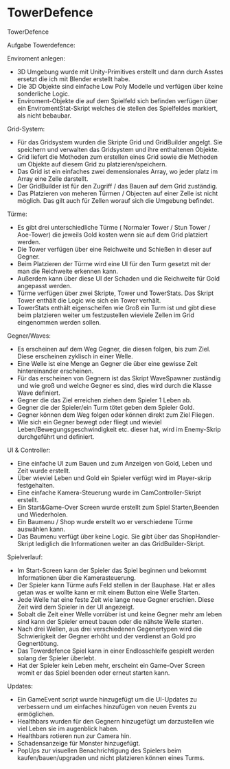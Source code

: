 # TowerDefence
TowerDefence

Aufgabe Towerdefence:

Enviroment anlegen:
- 3D Umgebung wurde mit Unity-Primitives erstellt und dann durch Asstes ersetzt die ich mit Blender erstellt habe.
- Die 3D Objekte sind einfache Low Poly Modelle und verfügen über keine sonderliche Logic.
- Enviroment-Objekte die auf dem Spielfeld sich befinden verfügen über ein EnviromentStat-Skript welches die stellen des Spielfeldes markiert, als nicht bebaubar.
  
Grid-System:
- Für das Gridsystem wurden die Skripte Grid und GridBuilder angelgt. Sie speichern und verwalten das Gridsystem und ihre enthaltenen Objekte.
- Grid liefert die Mothoden zum erstellen eines Grid sowie die Methoden um Objekte auf diesem Grid zu platzieren/speichern.
- Das Grid ist ein einfaches zwei demensionales Array, wo jeder platz im Array eine Zelle darstellt.
- Der GridBuilder ist für den Zugriff / das Bauen auf dem Grid zuständig.
- Das Platzieren von meheren Türmen / Objecten auf einer Zelle ist nicht möglich. Das gilt auch für Zellen worauf sich die Umgebung befindet.

Türme:
- Es gibt drei unterschiedliche Türme ( Normaler Tower / Stun Tower / Aoe-Tower) die jeweils Gold kosten wenn sie auf dem Grid platziert werden.
- Die Tower verfügen über eine Reichweite und Schießen in dieser auf Gegner.
- Beim Platzieren der Türme wird eine UI für den Turm gesetzt mit der man die Reichweite erkennen kann. 
- Außerdem kann über diese UI der Schaden und die Reichweite für Gold angepasst werden.
- Türme verfügen über zwei Skripte, Tower und TowerStats. Das Skript Tower enthält die Logic wie sich ein Tower verhält. 
- TowerStats enthält eigenscheifen wie Groß ein Turm ist und gibt diese beim platzieren weiter um festzustellen wieviele Zellen im Grid eingenommen werden sollen.

Gegner/Waves:
- Es erscheinen auf dem Weg Gegner, die diesen folgen, bis zum Ziel. Diese erscheinen zyklisch in einer Welle.
- Eine Welle ist eine Menge an Gegner die über eine gewisse Zeit hintereinander erscheinen.
- Für das erscheinen von Gegnern ist das Skript WaveSpawner zuständig und wie groß und welche Gegner es sind, dies wird durch die Klasse Wave definiert.
- Gegner die das Ziel erreichen ziehen dem Spieler 1 Leben ab.
- Gegner die der Spieler/ein Turm tötet geben dem Spieler Gold.
- Gegner können dem Weg folgen oder können direkt zum Ziel Fliegen.
- Wie sich ein Gegner bewegt oder fliegt und wieviel Leben/Bewegungsgeschwindigkeit etc. dieser hat, wird im Enemy-Skrip durchgeführt und definiert.

UI & Controller:
- Eine einfache UI zum Bauen und zum Anzeigen von Gold, Leben und Zeit wurde erstellt.
- Über wieviel Leben und Gold ein Spieler verfügt wird im Player-skrip festgehalten.
- Eine einfache Kamera-Steuerung wurde im CamController-Skript erstellt.
- Ein Start&Game-Over Screen wurde erstellt zum Spiel Starten,Beenden und Wiederholen.
- Ein Baumenu / Shop wurde erstellt wo er verschiedene Türme auswählen kann.
- Das Baumenu verfügt über keine Logic. Sie gibt über das ShopHandler-Skript lediglich die Informationen weiter an das GridBuilder-Skript.

Spielverlauf:
- Im Start-Screen kann der Spieler das Spiel beginnen und bekommt Informationen über die Kamerasteuerung.
- Der Spieler kann Türme aufs Feld stellen in der Bauphase. Hat er alles getan was er wollte kann er mit einem Button eine Welle Starten.
- Jede Welle hat eine feste Zeit wie lange neue Gegner erschien. Diese Zeit wird dem Spieler in der UI angezeigt.
- Sobalt die Zeit einer Welle vorrüber ist und keine Gegner mehr am leben sind kann der Spieler erneut bauen oder die nähste Welle starten.
- Nach drei Wellen, aus drei verschiedenen Gegenertypen wird die Schwierigkeit der Gegner erhöht und der verdienst an Gold pro Gegnertötung.
- Das Towerdefence Spiel kann in einer Endlosschleife gespielt werden solang der Spieler überlebt.
- Hat der Spieler kein Leben mehr, erscheint ein Game-Over Screen womit er das Spiel beenden oder erneut starten kann.

Updates:
- Ein GameEvent script wurde hinzugefügt um die UI-Updates zu verbessern und um einfaches hinzufügen von neuen Events zu ermöglichen.
- Healthbars wurden für den Gegnern hinzugefügt um darzustellen wie viel Leben sie im augenblick haben.
- Healthbars rotieren nun zur Camera hin.
- Schadensanzeige für Monster hinzugefügt.
- PopUps zur visuellen Benachrichtigung des Spielers beim kaufen/bauen/upgraden und nicht platzieren können eines Turms.
